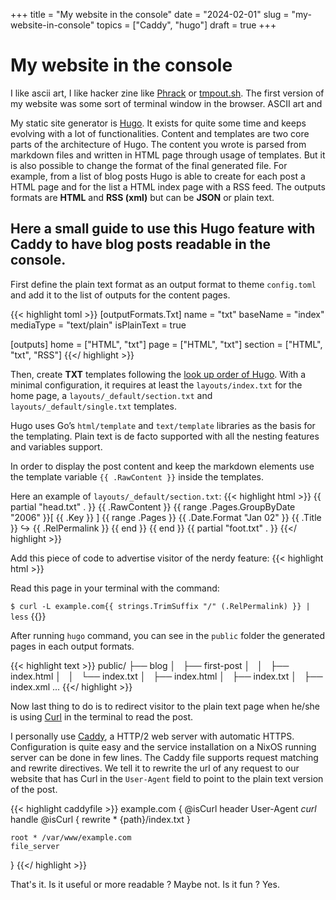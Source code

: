 +++
title = "My website in the console" 
date = "2024-02-01"
slug = "my-website-in-console"
topics = ["Caddy", "hugo"]
draft = true
+++

# My website in the console

I like ascii art, I like hacker zine like [Phrack](http://phrack.org/) or 
[tmpout.sh](https://tmpout.sh). The first version of my website was some sort
of terminal window in the browser. ASCII art and


My static site generator is [Hugo](https://gohugo.io/). It exists for quite 
some time and keeps evolving with a lot of functionalities. Content and 
templates are two core parts of the architecture of Hugo. The content you wrote
is parsed from markdown files and written in HTML page through usage of 
templates. But it is also possible to change the format of the final generated 
file. For example, from a list of blog posts Hugo is able to create for each
post a HTML page and for the list a HTML index page with a RSS feed.
The outputs formats are **HTML** and **RSS (xml)** but can be **JSON** or 
plain text.

 ## Here a small guide to use this Hugo feature with Caddy to have blog posts readable in the console.

First define the plain text format as an output format to theme `config.toml`
and add it to the list of outputs for the content pages.

{{< highlight toml >}}
[outputFormats.Txt]
name = "txt"
baseName = "index"
mediaType = "text/plain"
isPlainText = true

[outputs]
home = ["HTML", "txt"]
page = ["HTML", "txt"]
section = ["HTML", "txt", "RSS"]
{{</ highlight >}}

Then, create **TXT** templates following the 
[look up order of Hugo](https://gohugo.io/templates/lookup-order/). 
With a minimal configuration, it requires at least the `layouts/index.txt` 
for the home page, a `layouts/_default/section.txt` and 
`layouts/_default/single.txt` templates.

Hugo uses Go’s `html/template` and `text/template` libraries as the basis 
for the templating. Plain text is de facto supported with all the nesting
features and variables support.

In order to display the post content and keep the markdown elements use 
the template variable `{{ .RawContent }}` inside the templates.

Here an example of `layouts/_default/section.txt`:
{{< highlight html >}}
{{ partial "head.txt" . }}
{{ .RawContent }}
{{ range .Pages.GroupByDate "2006" }}[ {{ .Key }} ]
    {{ range .Pages }}
        {{ .Date.Format "Jan 02" }} {{ .Title }}
            ↪ {{ .RelPermalink }}
    {{ end }}
{{ end }}
{{ partial "foot.txt" . }}
{{</ highlight >}}

Add this piece of code to advertise visitor of the nerdy feature:
{{< highlight html >}}
<p>Read this page in your terminal with the command:</p>
<code>$ curl -L example.com{{ strings.TrimSuffix "/" (.RelPermalink) }} | less</code>
{{</ highlight >}}

After running `hugo` command, you can see in the `public` folder the generated
pages in each output formats.

{{< highlight text >}}
public/
├── blog
│   ├── first-post
│   │   ├── index.html
│   │   └── index.txt
│   ├── index.html
│   ├── index.txt
│   ├── index.xml
...
{{</ highlight >}}

Now last thing to do is to redirect visitor to the plain text page when he/she
is using [Curl](https::/curl.se) in the terminal to read the post.

I personally use [Caddy](https://caddyserver.com), a HTTP/2 web server with 
automatic HTTPS.  Configuration is quite easy and the service installation 
on a NixOS running server can be done in few lines.
The Caddy file supports request matching and rewrite directives.
We tell it to rewrite the url of any request to our website that has Curl in the 
`User-Agent` field to point to the plain text version of the post.

{{< highlight caddyfile >}}
example.com {
    @isCurl header User-Agent *curl*
    handle @isCurl {
        rewrite * {path}/index.txt
    }

    root * /var/www/example.com
    file_server
}
{{</ highlight >}}

That's it. Is it useful or more readable ? Maybe not. Is it fun ? Yes.
